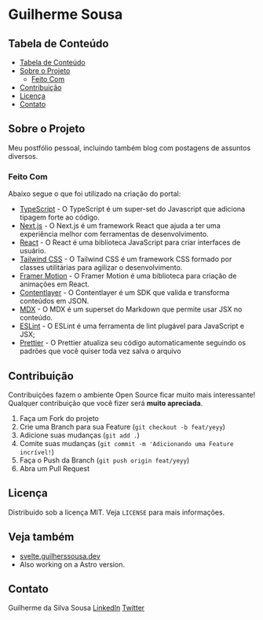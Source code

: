 # Guilherme Sousa

<!-- TABLE OF CONTENTS -->

## Tabela de Conteúdo

- [Tabela de Conteúdo](#tabela-de-conte%C3%BAdo)
- [Sobre o Projeto](#sobre-o-projeto)
  - [Feito Com](#feito-com)
- [Contribuição](#contribui%C3%A7%C3%A3o)
- [Licença](#licen%C3%A7a)
- [Contato](#contato)

<!-- ABOUT THE PROJECT -->

## Sobre o Projeto

Meu postfólio pessoal, incluindo também blog com postagens de assuntos diversos.

### Feito Com

Abaixo segue o que foi utilizado na criação do portal:

- [TypeScript](https://www.typescriptlang.org/) - O TypeScript é um super-set do Javascript que adiciona tipagem forte ao código.
- [Next.js](https://nextjs.org/) - O Next.js é um framework React que ajuda a ter uma experiência melhor com ferramentas de desenvolvimento.
- [React](https://pt-br.reactjs.org/) - O React é uma biblioteca JavaScript para criar interfaces de usuário.
- [Tailwind CSS](https://tailwindcss.com/) - O Tailwind CSS é um framework CSS formado por classes utilitárias para agilizar o desenvolvimento.
- [Framer Motion](https://www.framer.com/motion/) - O Framer Motion é uma biblioteca para criação de animações em React.
- [Contentlayer](https://www.framer.com/motion/) - O Contentlayer é um SDK que valida e transforma conteúdos em JSON.
- [MDX](https://mdxjs.com/) - O MDX é um superset do Markdown que permite usar JSX no conteúdo.
- [ESLint](https://eslint.org/) - O ESLint é uma ferramenta de lint plugável para JavaScript e JSX;
- [Prettier](https://prettier.io/) - O Prettier atualiza seu código automaticamente seguindo os padrões que você quiser toda vez salva o arquivo

<!-- CONTRIBUTING -->

## Contribuição

Contribuições fazem o ambiente Open Source ficar muito mais interessante! Qualquer contribuição que você fizer será **muito apreciada**.

1. Faça um Fork do projeto
2. Crie uma Branch para sua Feature (`git checkout -b feat/yeyy`)
3. Adicione suas mudanças (`git add .`)
4. Comite suas mudanças (`git commit -m 'Adicionando uma Feature incrível!`)
5. Faça o Push da Branch (`git push origin feat/yeyy`)
6. Abra um Pull Request

<!-- LICENSE -->

## Licença

Distribuído sob a licença MIT. Veja `LICENSE` para mais informações.

<!-- SEE ALSO -->

## Veja também

- [svelte.guilherssousa.dev](https://svelte.guilherssousa.dev/)
- Also working on a Astro version.

<!-- CONTACT -->

## Contato

Guilherme da Silva Sousa
[LinkedIn](https://linkedin.com/in/guilhermedasilvasousa)
[Twitter](https://twitter.com/krteazy)
